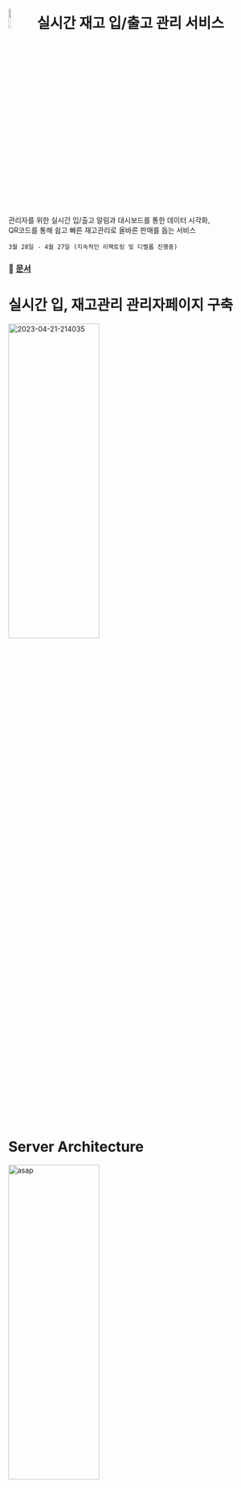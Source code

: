 # <img  width="10%" src="https://github.com/hyoreal/hyoreal/assets/102732425/2705d65c-bd89-4f5f-93cb-0253b5df0a2b"> 실시간 재고 입/출고 관리 서비스
관리자를 위한 실시간 입/출고 알림과 대시보드를 통한 데이터 시각화, </br>
QR코드를 통해 쉽고 빠른 재고관리로 올바른 판매를 돕는 서비스</br>

```3월 28일 - 4월 27일 (지속적인 리팩토링 및 디벨롭 진행중)```

### 📝 [문서](https://github.com/hyoreal/asap/wiki/ASAP-Documents)

# 실시간 입, 재고관리 관리자페이지 구축   
<a href="https://ibb.co/d4bNS2B"><img width="60%" height="40%" src="https://i.ibb.co/TMKQZ8c/asap.png" alt="2023-04-21-214035" border="0"></a>
<br></br>
# Server Architecture  
<a href="https://ibb.co/wc20cBn"><img  width="60%" height="40%" src="https://i.ibb.co/rdX7dFB/image.png" alt="asap" border="0"></a>
<br></br>
# Service Summary & Development Part
<img width="80%" height="80%" src="https://github.com/hyoreal/hyoreal/assets/102732425/af91ad00-8e21-4a2b-8a11-ea7da12b8046"></a>
<img width="80%" height="80%" src="https://github.com/hyoreal/hyoreal/assets/102732425/2fdfbe86-218e-4efc-80e9-0c303d0bfde8"></a>
<br></br>
# Trouble Shooting
<img width="80%" height="80%" src="https://github.com/hyoreal/hyoreal/assets/102732425/2fc5b4f4-db9c-4b4e-959b-f9164c0845c6"></a>


# Stack  
front - REACT  
back - Spring Boot, MyBatis, MySQL, Redis, Docker, Nginx 
